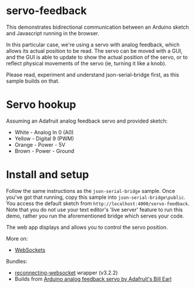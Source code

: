 # servo-feedback

This demonstrates bidirectional communication between an Arduino sketch and Javascript running in the browser.

In this particular case, we're using a servo with analog feedback, which allows its actual position to be read. The servo can be moved with a GUI, and the GUI is able to update to show the actual position of the servo, or to reflect physical movements of the servo (ie, turning it like a knob).

Please read, experiment and understand json-serial-bridge first, as this sample builds on that.

# Servo hookup

Assuming an Adafruit analog feedback servo and provided sketch:

* White - Analog In 0 (A0)
* Yellow - Digital 9 (PWM)
* Orange - Power - 5V
* Brown - Power - Ground

# Install and setup

Follow the same instructions as the `json-serial-bridge` sample. Once you've got that running, copy this sample into `json-serial-bridge\public`. You access the default sketch from `http://localhost:4000/servo-feedback`. Note that you do not use your text editor's 'live server' feature to run this demo, rather you run the aforementioned bridge which serves your code.

The web app displays and allows you to control the servo position.

More on:
* [WebSockets](https://developer.mozilla.org/en-US/docs/Web/API/WebSockets_API/Writing_WebSocket_client_applications)

Bundles:
* [reconnecting-websocket](https://github.com/pladaria/reconnecting-websocket) wrapper (v3.2.2)
* Builds from [Arduino analog feedback servo by Adafruit's Bill Earl](https://learn.adafruit.com/analog-feedback-servos/servos-as-input-devices)
